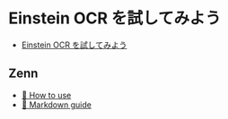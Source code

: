 # Einstein OCR を試してみよう

- [Einstein OCR を試してみよう](https://zenn.dev/takahito0508/articles/einstein-ocr-intro)

## Zenn

- [📘 How to use](https://zenn.dev/zenn/articles/zenn-cli-guide)
- [📘 Markdown guide](https://zenn.dev/zenn/articles/markdown-guide)
